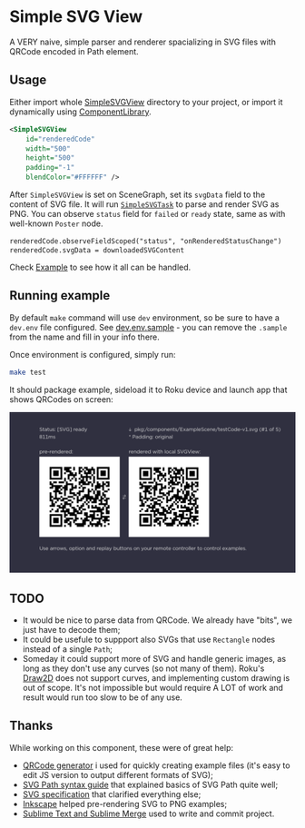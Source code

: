 Simple SVG View
===============

A VERY naive, simple parser and renderer spacializing in SVG files with QRCode encoded in Path element.


## Usage

Either import whole [SimpleSVGView](components/SimpleSVGView) directory to your project, or import it
dynamically using [ComponentLibrary](https://developer.roku.com/en-gb/docs/references/scenegraph/control-nodes/componentlibrary.md).

```xml
<SimpleSVGView
	id="renderedCode"
	width="500"
	height="500"
	padding="-1"
	blendColor="#FFFFFF" />
```

After `SimpleSVGView` is set on SceneGraph, set its `svgData` field to the content of SVG file.
It will run [`SimpleSVGTask`](components/SimpleSVGView/SimpleSVGTask) to parse and render SVG as PNG.
You can observe `status` field for `failed` or `ready` state, same as with well-known `Poster` node.

```brs
renderedCode.observeFieldScoped("status", "onRenderedStatusChange")
renderedCode.svgData = downloadedSVGContent
```

Check [Example](example) to see how it all can be handled.


## Running example

By default `make` command will use `dev` environment, so be sure to have a `dev.env` file configured.
See [dev.env.sample](dev.env.sample) - you can remove the `.sample` from the name and fill in your info there.

Once environment is configured, simply run:

```sh
make test
```

It should package example, sideload it to Roku device and launch app that shows QRCodes on screen:

![example screenhot](example/screenshot.png)


## TODO

- It would be nice to parse data from QRCode. We already have "bits", we just have to decode them;
- It could be usefule to suppport also SVGs that use `Rectangle` nodes instead of a single `Path`;
- Someday it could support more of SVG and handle generic images, as long as they don't use any curves
  (so not many of them).
  Roku's [Draw2D](https://developer.roku.com/en-gb/docs/references/brightscript/interfaces/ifdraw2d.md)
  does not support curves, and implementing custom drawing is out of scope. It's not impossible but
  would require A LOT of work and result would run too slow to be of any use.


## Thanks

While working on this component, these were of great help:

- [QRCode generator](https://github.com/kazuhikoarase/qrcode-generator) i used for
  quickly creating example files (it's easy to edit JS version to output different formats of SVG);
- [SVG Path syntax guide](https://css-tricks.com/svg-path-syntax-illustrated-guide/)
  that explained basics of SVG Path quite well;
- [SVG specification](https://www.w3.org/TR/SVG11/paths.html#PathData) that clarified
  everything else;
- [Inkscape](https://inkscape.org/) helped pre-rendering SVG to PNG examples;
- [Sublime Text and Sublime Merge](https://www.sublimehq.com/) used to write and commit project.
